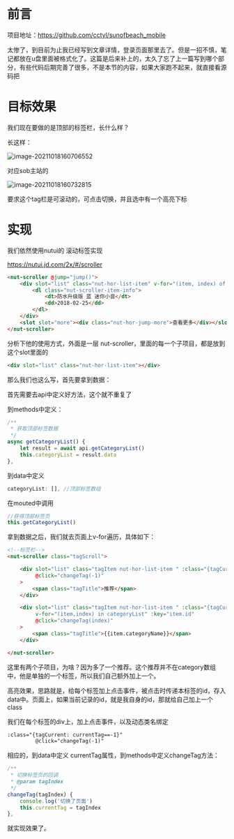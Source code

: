 # 前言

项目地址：https://github.com/cctyl/sunofbeach_mobile

太惨了，到目前为止我已经写到文章详情，登录页面那里去了。但是一招不慎，笔记都放在u盘里面被格式化了。这篇是后来补上的，太久了忘了上一篇写到哪个部分，有些代码后期完善了很多，不是本节的内容，如果大家跑不起来，就直接看源码把

# 目标效果

我们现在要做的是顶部的标签栏，长什么样？

长这样：

![image-20211018160706552](D:\project\tempProject\sunofbeach_weapp\notes\10.阳光沙滩-Vue移动端教程-首页制作-标签栏制作\image-20211018160706552.png) 

对应sob主站的

![image-20211018160732815](D:\project\tempProject\sunofbeach_weapp\notes\10.阳光沙滩-Vue移动端教程-首页制作-标签栏制作\image-20211018160732815.png) 

要求这个tag栏是可滚动的，可点击切换，并且选中有一个高亮下标

# 实现

我们依然使用nutui的 滚动标签实现

https://nutui.jd.com/2x/#/scroller 

```html
<nut-scroller @jump="jump()">
    <div slot="list" class="nut-hor-list-item" v-for="(item, index) of listData" :key="index">
        <dl class="nut-scroller-item-info">
            <dt>防水升级版 蓝 迷你小音</dt>
            <dd>2018-02-25</dd>
        </dl>
    </div>
    <slot slot="more"><div class="nut-hor-jump-more">查看更多</div></slot>
</nut-scroller>
```



分析下他的使用方式，外面是一层 nut-scroller，里面的每一个子项目，都是放到  这个slot里面的

```html
<div slot="list" class="nut-hor-list-item"></div>
```

那么我们也这么写，首先要拿到数据：

首先需要去api中定义好方法，这个就不重复了

到methods中定义：

```js
/**
 * 获取顶部标签数据
 */
async getCategoryList() {
    let result = await api.getCategoryList()
    this.categoryList = result.data
},
```

到data中定义

```js
categoryList: [], //顶部标签数组
```

在mouted中调用

```js
//获得顶部标签页
this.getCategoryList()
```



拿到数据之后，我们就去页面上v-for遍历，具体如下：

```html
<!--标签栏-->
<nut-scroller class="tagScroll">

    <div slot="list" class="tagItem nut-hor-list-item " :class="{tagCurrent: currentTag==-1}"
         @click="changeTag(-1)"
    >
        <span class="tagTitle">推荐</span>
    </div>

    <div slot="list" class="tagItem nut-hor-list-item " :class="{tagCurrent: currentTag==index}"
         v-for="(item,index) in categoryList" :key="item.id"
         @click="changeTag(index)"
    >
        <span class="tagTitle">{{item.categoryName}}</span>
    </div>

</nut-scroller>
```

这里有两个子项目，为啥？因为多了一个推荐。这个推荐并不在category数组中，他是单独的一个标签，所以我们自己额外加上一个。



高亮效果，思路就是，给每个标签加上点击事件，被点击时传递本标签的id，存入data中。页面上，如果当前记录的id，就是我自身的id，那就给自己加上一个class

我们在每个标签的div上，加上点击事件，以及动态类名绑定

```html
:class="{tagCurrent: currentTag==-1}"
         @click="changeTag(-1)"
```



相应的，到data中定义 currentTag属性，到methods中定义changeTag方法：

```js
/**
 * 切换标签页的回调
 * @param tagIndex
 */
changeTag(tagIndex) {
    console.log('切换了页面')
    this.currentTag = tagIndex
},
```





就实现效果了。